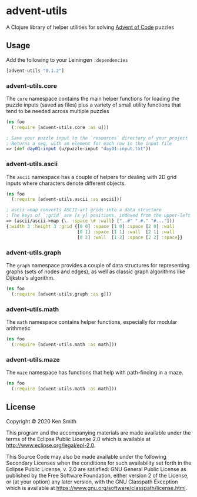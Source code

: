 # advent-utils

A Clojure library of helper utilities for solving
[Advent of Code](https://adventofcode.org) puzzles

## Usage

Add the following to your Leiningen `:dependencies`

```clojure
[advent-utils "0.1.2"]
```

### advent-utils.core
The `core` namespace contains the main helper functions for loading the
puzzle inputs (saved as files) plus a variety of small utility functions
that tend to be needed across multiple puzzles

```clojure
(ns foo
  (:require [advent-utils.core :as u]))

; Save your puzzle input to the `resources` directory of your project
; Returns a seq, with an element for each row in the input file
=> (def day01-input (u/puzzle-input "day01-input.txt"))
```

### advent-utils.ascii
The `ascii` namespace has a couple of helpers for dealing with 2D grid
inputs where characters denote different objects.

```clojure
(ns foo
  (:require [advent-utils.ascii :as ascii]))

; ascii->map converts ASCII-art grids into a data structure
; The keys of `:grid` are [x y] positions, indexed from the upper-left corner
=> (ascii/ascii->map {\. :space \# :wall} ["..#" ".#." "#..."]))
{:width 3 :height 3 :grid {[0 0] :space [1 0] :space [2 0] :wall
                           [0 1] :space [1 1] :wall  [2 1] :wall
                           [0 2] :wall  [1 2] :space [2 2] :space}}
```

### advent-utils.graph
The `graph` namespace provides a couple of data structures for representing
graphs (sets of nodes and edges), as well as classic graph algorithms like
Dijkstra's algorithm.

```clojure
(ns foo
  (:require [advent-utils.graph :as g]))
```

### advent-utils.math
The `math` namespace contains helper functions, especially for modular arithmetic

```clojure
(ns foo
  (:require [advent-utils.math :as math]))
```

### advent-utils.maze
The `maze` namespace has functions that help with path-finding in a maze.

```clojure
(ns foo
  (:require [advent-utils.math :as math]))
```

## License

Copyright © 2020 Ken Smith

This program and the accompanying materials are made available under the
terms of the Eclipse Public License 2.0 which is available at
http://www.eclipse.org/legal/epl-2.0.

This Source Code may also be made available under the following Secondary
Licenses when the conditions for such availability set forth in the Eclipse
Public License, v. 2.0 are satisfied: GNU General Public License as published by
the Free Software Foundation, either version 2 of the License, or (at your
option) any later version, with the GNU Classpath Exception which is available
at https://www.gnu.org/software/classpath/license.html.
